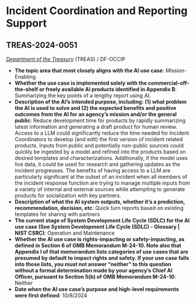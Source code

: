# Incident Coordination and Reporting Support
## TREAS-2024-0051
_[Department of the Treasury](<../3_agency/Department of the Treasury.md>)_ (TREAS) / DF-OCCIP


+ **The topic area that most closely aligns with the AI use case**: Mission-Enabling
+ **Whether the use case is implemented solely with the commercial-off-the-shelf or freely available AI products identified in Appendix B**: Summarizing the key points of a lengthy report using AI.
+ **Description of the AI’s intended purpose, including: (1) what problem the AI is used to solve and (2) the expected benefits and positive outcomes from the AI for an agency’s mission and/or the general public**: Reduce development time for products by rapidly summarizing latest information and generating a draft product for human review. Access to a LLM could significantly reduce the time needed for Incident Coordinators to develop (and edit) the first version of incident related products. Inputs from public and potentially non-public sources could quickly be ingested by a model and refined into the products based on desired templates and characterizations. Additionally, if the model uses live data, it could be used for research and gathering updates as the incident progresses. The benefits of having access to a LLM are particularly significant at the outset of an incident when all members of the incident response function are trying to manage multiple inputs from a variety of internal and external sources while attempting to generate products for socialization with key partners.
+ **Description of what the AI system outputs, whether it’s a prediction, recommendation, decision, etc**: Quick turn reports based on existing templates for sharing with partners
+ **The current stage of System Development Life Cycle (SDLC) for the AI use case (See System Development Life Cycle (SDLC) - Glossary | NIST CSRC)**: Operation and Maintenance
+ **Whether the AI use case is rights-impacting or safety-impacting, as defined in Section 6 of OMB Memorandum M-24-10. Note also that Appendix I of that memorandum lists categories of use cases that are presumed by default to impact rights and safety. If your use case falls into those lists, you must not answer “neither” to this question without a formal determination made by your agency’s Chief AI Officer, pursuant to Section 5(b) of OMB Memorandum M-24-10**: Neither
+ **Date when the AI use case’s purpose and high-level requirements were first defined**: 10/8/2024